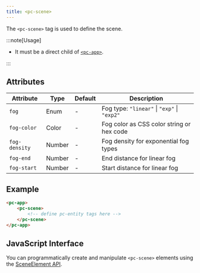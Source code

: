 ```yaml
---
title: <pc-scene>
---
```


The `<pc-scene>` tag is used to define the scene.

:::note[Usage]

* It must be a direct child of [`<pc-app>`](../pc-app).

:::

## Attributes

<div className="attribute-table">

| Attribute | Type | Default | Description |
| --- | --- | --- | --- |
| `fog` | Enum | - | Fog type: `"linear"` \| `"exp"` \| `"exp2"` |
| `fog-color` | Color | - | Fog color as CSS color string or hex code |
| `fog-density` | Number | - | Fog density for exponential fog types |
| `fog-end` | Number | - | End distance for linear fog |
| `fog-start` | Number | - | Start distance for linear fog |

</div>

## Example

```html
<pc-app>
    <pc-scene>
        <!-- define pc-entity tags here -->
    </pc-scene>
</pc-app>
```

## JavaScript Interface

You can programmatically create and manipulate `<pc-scene>` elements using the [SceneElement API](https://api.playcanvas.com/web-components/classes/SceneElement.html).

